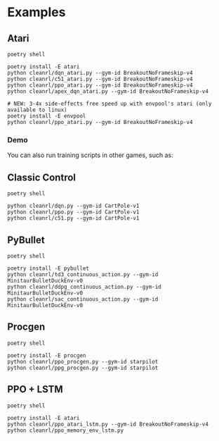 # Examples

## Atari
```
poetry shell

poetry install -E atari
python cleanrl/dqn_atari.py --gym-id BreakoutNoFrameskip-v4
python cleanrl/c51_atari.py --gym-id BreakoutNoFrameskip-v4
python cleanrl/ppo_atari.py --gym-id BreakoutNoFrameskip-v4
python cleanrl/apex_dqn_atari.py --gym-id BreakoutNoFrameskip-v4

# NEW: 3-4x side-effects free speed up with envpool's atari (only available to linux)
poetry install -E envpool
python cleanrl/ppo_atari.py --gym-id BreakoutNoFrameskip-v4
```
### Demo

<script id="asciicast-443625" src="https://asciinema.org/a/443625.js" async></script>

You can also run training scripts in other games, such as:

## Classic Control
```
poetry shell

python cleanrl/dqn.py --gym-id CartPole-v1
python cleanrl/ppo.py --gym-id CartPole-v1
python cleanrl/c51.py --gym-id CartPole-v1
```

## PyBullet
```
poetry shell

poetry install -E pybullet
python cleanrl/td3_continuous_action.py --gym-id MinitaurBulletDuckEnv-v0
python cleanrl/ddpg_continuous_action.py --gym-id MinitaurBulletDuckEnv-v0
python cleanrl/sac_continuous_action.py --gym-id MinitaurBulletDuckEnv-v0
```

## Procgen 
```
poetry shell

poetry install -E procgen
python cleanrl/ppo_procgen.py --gym-id starpilot
python cleanrl/ppg_procgen.py --gym-id starpilot
```


## PPO + LSTM
```
poetry shell

poetry install -E atari
python cleanrl/ppo_atari_lstm.py --gym-id BreakoutNoFrameskip-v4
python cleanrl/ppo_memory_env_lstm.py
```
